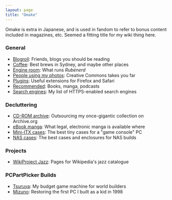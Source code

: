 ```yaml
---
layout: page
title: "Omake"
---
```

Omake is extra in Japanese, and is used in fandom to refer to bonus content included in magazines, etc. Seemed a fitting title for my wiki thing here. 

### General

* [Blogroll](./blogroll/): Friends, blogs you should be reading
* [Coffee](./coffee/): Best brews in Sydney, and maybe other places
* [Engine room](./engine-room/): What runs *Rubénerd*
* [People using my photos](./people-using-my-photos): Creative Commons takes you far
* [Plugins](./plugins): Useful extensions for Firefox and Safari
* [Recommended](./recommended/): Books, manga, podcasts
* [Search engines](./search-engines/): My list of HTTPS-enabled search engines

### Decluttering

* [CD-ROM archive](./cdrom-archive): Outsourcing my once-gigantic collection on Archive.org
* [eBook manga](./ebook-manga/): What legal, electronic manga is available where
* [Mini-ITX cases](./mini-itx/): The best tiny cases for a "game console" PC
* [NAS cases](./nas-cases/): The best cases and enclosures for NAS builds

### Projects
* [WikiProject Jazz](./wikiproject-jazz/): Pages for Wikipedia's jazz catalogue

### PCPartPicker Builds
* [Tsuruya](https://pcpartpicker.com/user/rubenerd/saved/4yc323): My budget game machine for world builders
* [Mizuno](https://pcpartpicker.com/user/rubenerd/saved/3n3qqs): Restoring the first PC I built as a kid in 1998

